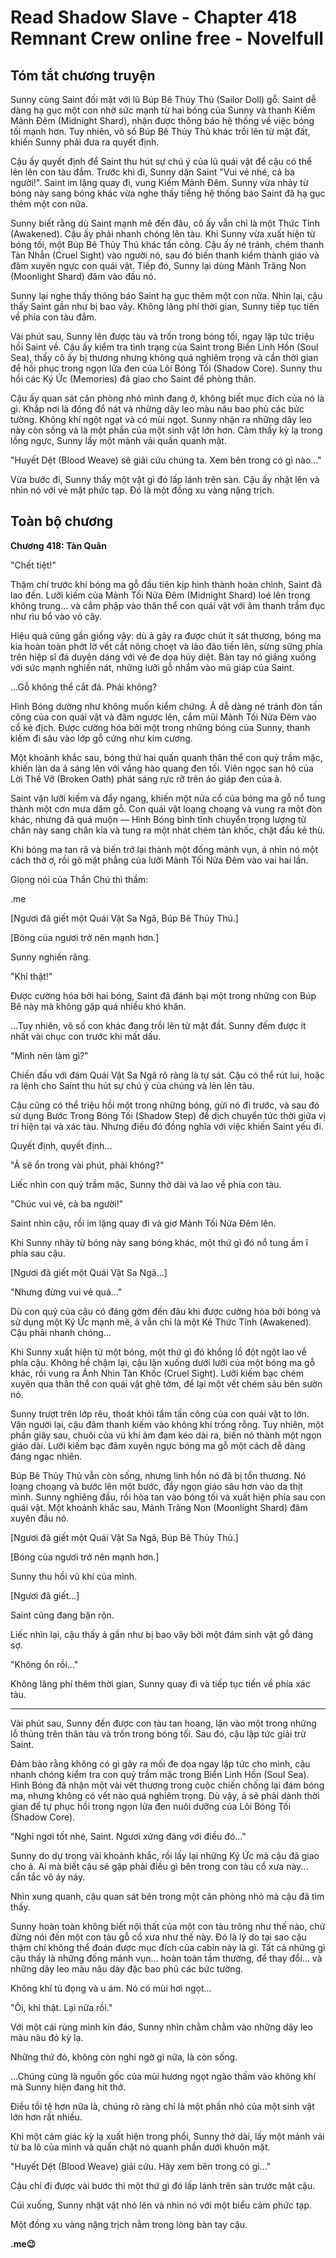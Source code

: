 # Read Shadow Slave - Chapter 418 Remnant Crew online free - Novelfull

## Tóm tắt chương truyện

Sunny cùng Saint đối mặt với lũ Búp Bê Thủy Thủ (Sailor Doll) gỗ. Saint dễ dàng hạ gục một con nhờ sức mạnh từ hai bóng của Sunny và thanh Kiếm Mảnh Đêm (Midnight Shard), nhận được thông báo hệ thống về việc bóng tối mạnh hơn. Tuy nhiên, vô số Búp Bê Thủy Thủ khác trồi lên từ mặt đất, khiến Sunny phải đưa ra quyết định.

Cậu ấy quyết định để Saint thu hút sự chú ý của lũ quái vật để cậu có thể lẻn lên con tàu đắm. Trước khi đi, Sunny dặn Saint "Vui vẻ nhé, cả ba người!". Saint im lặng quay đi, vung Kiếm Mảnh Đêm. Sunny vừa nhảy từ bóng này sang bóng khác vừa nghe thấy tiếng hệ thống báo Saint đã hạ gục thêm một con nữa.

Sunny biết rằng dù Saint mạnh mẽ đến đâu, cô ấy vẫn chỉ là một Thức Tỉnh (Awakened). Cậu ấy phải nhanh chóng lên tàu. Khi Sunny vừa xuất hiện từ bóng tối, một Búp Bê Thủy Thủ khác tấn công. Cậu ấy né tránh, chém thanh Tàn Nhẫn (Cruel Sight) vào người nó, sau đó biến thanh kiếm thành giáo và đâm xuyên ngực con quái vật. Tiếp đó, Sunny lại dùng Mảnh Trăng Non (Moonlight Shard) đâm vào đầu nó.

Sunny lại nghe thấy thông báo Saint hạ gục thêm một con nữa. Nhìn lại, cậu thấy Saint gần như bị bao vây. Không lãng phí thời gian, Sunny tiếp tục tiến về phía con tàu đắm.

Vài phút sau, Sunny lên được tàu và trốn trong bóng tối, ngay lập tức triệu hồi Saint về. Cậu ấy kiểm tra tình trạng của Saint trong Biển Linh Hồn (Soul Sea), thấy cô ấy bị thương nhưng không quá nghiêm trọng và cần thời gian để hồi phục trong ngọn lửa đen của Lõi Bóng Tối (Shadow Core). Sunny thu hồi các Ký Ức (Memories) đã giao cho Saint để phòng thân.

Cậu ấy quan sát căn phòng nhỏ mình đang ở, không biết mục đích của nó là gì. Khắp nơi là đống đổ nát và những dây leo màu nâu bao phủ các bức tường. Không khí ngột ngạt và có mùi ngọt. Sunny nhận ra những dây leo này còn sống và là một phần của một sinh vật lớn hơn. Cảm thấy kỳ lạ trong lồng ngực, Sunny lấy một mảnh vải quấn quanh mặt.

"Huyết Dệt (Blood Weave) sẽ giải cứu chúng ta. Xem bên trong có gì nào..."

Vừa bước đi, Sunny thấy một vật gì đó lấp lánh trên sàn. Cậu ấy nhặt lên và nhìn nó với vẻ mặt phức tạp. Đó là một đồng xu vàng nặng trịch.

## Toàn bộ chương

**Chương 418: Tàn Quân**

"Chết tiệt!"

Thậm chí trước khi bóng ma gỗ đầu tiên kịp hình thành hoàn chỉnh, Saint đã lao đến. Lưỡi kiếm của Mảnh Tối Nửa Đêm (Midnight Shard) loé lên trong không trung... và cắm phập vào thân thể con quái vật với âm thanh trầm đục như rìu bổ vào vỏ cây.

Hiệu quả cũng gần giống vậy: dù ả gây ra được chút ít sát thương, bóng ma kia hoàn toàn phớt lờ vết cắt nông choẹt và lảo đảo tiến lên, sừng sững phía trên hiệp sĩ đá duyên dáng với vẻ đe dọa hủy diệt. Bàn tay nó giáng xuống với sức mạnh nghiền nát, những lưỡi gỗ nhắm vào mũ giáp của Saint.

...Gỗ không thể cắt đá. Phải không?

Hình Bóng dường như không muốn kiểm chứng. Ả dễ dàng né tránh đòn tấn công của con quái vật và đâm ngược lên, cắm mũi Mảnh Tối Nửa Đêm vào cổ kẻ địch. Được cường hóa bởi một trong những bóng của Sunny, thanh kiếm đi sâu vào lớp gỗ cứng như kim cương.

Một khoảnh khắc sau, bóng thứ hai quấn quanh thân thể con quỷ trầm mặc, khiến làn da ả sáng lên với vầng hào quang đen tối. Viên ngọc san hô của Lời Thề Vỡ (Broken Oath) phát sáng rực rỡ trên áo giáp đen của ả.

Saint vặn lưỡi kiếm và đẩy ngang, khiến một nửa cổ của bóng ma gỗ nổ tung thành một cơn mưa dăm gỗ. Con quái vật loạng choạng và vung ra một đòn khác, nhưng đã quá muộn — Hình Bóng bình tĩnh chuyển trọng lượng từ chân này sang chân kia và tung ra một nhát chém tàn khốc, chặt đầu kẻ thù.

Khi bóng ma tan rã và biến trở lại thành một đống mảnh vụn, ả nhìn nó một cách thờ ơ, rồi gõ mặt phẳng của lưỡi Mảnh Tối Nửa Đêm vào vai hai lần.

Giọng nói của Thần Chú thì thầm:

.me

[Ngươi đã giết một Quái Vật Sa Ngã, Búp Bê Thủy Thủ.]

[Bóng của ngươi trở nên mạnh hơn.]

Sunny nghiến răng.

"Khỉ thật!"

Được cường hóa bởi hai bóng, Saint đã đánh bại một trong những con Búp Bê này mà không gặp quá nhiều khó khăn.

...Tuy nhiên, vô số con khác đang trồi lên từ mặt đất. Sunny đếm được ít nhất vài chục con trước khi mất dấu.

"Mình nên làm gì?"

Chiến đấu với đám Quái Vật Sa Ngã rõ ràng là tự sát. Cậu có thể rút lui, hoặc ra lệnh cho Saint thu hút sự chú ý của chúng và lẻn lên tàu.

Cậu cũng có thể triệu hồi một trong những bóng, gửi nó đi trước, và sau đó sử dụng Bước Trong Bóng Tối (Shadow Step) để dịch chuyển tức thời giữa vị trí hiện tại và xác tàu. Nhưng điều đó đồng nghĩa với việc khiến Saint yếu đi.

Quyết định, quyết định...

"Ả sẽ ổn trong vài phút, phải không?"

Liếc nhìn con quỷ trầm mặc, Sunny thở dài và lao về phía con tàu.

"Chúc vui vẻ, cả ba người!"

Saint nhìn cậu, rồi im lặng quay đi và giơ Mảnh Tối Nửa Đêm lên.

Khi Sunny nhảy từ bóng này sang bóng khác, một thứ gì đó nổ tung ầm ĩ phía sau cậu.

[Ngươi đã giết một Quái Vật Sa Ngã...]

"Nhưng đừng vui vẻ quá..."

Dù con quỷ của cậu có đáng gờm đến đâu khi được cường hóa bởi bóng và sử dụng một Ký Ức mạnh mẽ, ả vẫn chỉ là một Kẻ Thức Tỉnh (Awakened). Cậu phải nhanh chóng...

Khi Sunny xuất hiện từ một bóng, một thứ gì đó khổng lồ đột ngột lao về phía cậu. Không hề chậm lại, cậu lặn xuống dưới lưỡi của một bóng ma gỗ khác, rồi vung ra Ánh Nhìn Tàn Khốc (Cruel Sight). Lưỡi kiếm bạc chém xuyên qua thân thể con quái vật ghê tởm, để lại một vết chém sâu bên sườn nó.

Sunny trượt trên lớp rêu, thoát khỏi tầm tấn công của con quái vật to lớn. Vặn người lại, cậu đâm thanh kiếm vào không khí trống rỗng. Tuy nhiên, một phần giây sau, chuôi của vũ khí ảm đạm kéo dài ra, biến nó thành một ngọn giáo dài. Lưỡi kiếm bạc đâm xuyên ngực bóng ma gỗ một cách dễ dàng đáng ngạc nhiên.

Búp Bê Thủy Thủ vẫn còn sống, nhưng linh hồn nó đã bị tổn thương. Nó loạng choạng và bước lên một bước, đẩy ngọn giáo sâu hơn vào da thịt mình. Sunny nghiêng đầu, rồi hòa tan vào bóng tối và xuất hiện phía sau con quái vật. Một khoảnh khắc sau, Mảnh Trăng Non (Moonlight Shard) đâm xuyên đầu nó.

[Ngươi đã giết một Quái Vật Sa Ngã, Búp Bê Thủy Thủ.]

[Bóng của ngươi trở nên mạnh hơn.]

Sunny thu hồi vũ khí của mình.

[Ngươi đã giết...]

Saint cũng đang bận rộn.

Liếc nhìn lại, cậu thấy ả gần như bị bao vây bởi một đám sinh vật gỗ đáng sợ.

"Không ổn rồi..."

Không lãng phí thêm thời gian, Sunny quay đi và tiếp tục tiến về phía xác tàu.

***

Vài phút sau, Sunny đến được con tàu tan hoang, lặn vào một trong những lỗ thủng trên thân tàu và trốn trong bóng tối. Sau đó, cậu lập tức giải trừ Saint.

Đảm bảo rằng không có gì gây ra mối đe dọa ngay lập tức cho mình, cậu nhanh chóng kiểm tra con quỷ trầm mặc trong Biển Linh Hồn (Soul Sea). Hình Bóng đã nhận một vài vết thương trong cuộc chiến chống lại đám bóng ma, nhưng không có vết nào quá nghiêm trọng. Dù vậy, ả sẽ phải dành thời gian để tự phục hồi trong ngọn lửa đen nuôi dưỡng của Lõi Bóng Tối (Shadow Core).

"Nghỉ ngơi tốt nhé, Saint. Ngươi xứng đáng với điều đó..."

Sunny do dự trong vài khoảnh khắc, rồi lấy lại những Ký Ức mà cậu đã giao cho ả. Ai mà biết cậu sẽ gặp phải điều gì bên trong con tàu cổ xưa này... cẩn tắc vô áy náy.

Nhìn xung quanh, cậu quan sát bên trong một căn phòng nhỏ mà cậu đã tìm thấy.

Sunny hoàn toàn không biết nội thất của một con tàu trông như thế nào, chứ đừng nói đến một con tàu gỗ cổ xưa như thế này. Đó là lý do tại sao cậu thậm chí không thể đoán được mục đích của cabin này là gì. Tất cả những gì cậu thấy là những đống mảnh vụn... hoàn toàn tầm thường, để thay đổi... và những dây leo màu nâu dày đặc bao phủ các bức tường.

Không khí tù đọng và u ám. Nó có mùi hơi ngọt...

"Ôi, khỉ thật. Lại nữa rồi."

Với một cái rùng mình kín đáo, Sunny nhìn chằm chằm vào những dây leo màu nâu đỏ kỳ lạ.

Những thứ đó, không còn nghi ngờ gì nữa, là còn sống.

...Chúng cũng là nguồn gốc của mùi hương ngọt ngào thấm vào không khí mà Sunny hiện đang hít thở.

Điều tồi tệ hơn nữa là, chúng rõ ràng chỉ là một phần nhỏ của một sinh vật lớn hơn rất nhiều.

Khi một cảm giác kỳ lạ xuất hiện trong phổi, Sunny thở dài, lấy một mảnh vải từ ba lô của mình và quấn chặt nó quanh phần dưới khuôn mặt.

"Huyết Dệt (Blood Weave) giải cứu. Hãy xem bên trong có gì..."

Cậu chỉ đi được vài bước thì một thứ gì đó lấp lánh trên sàn trước mặt cậu.

Cúi xuống, Sunny nhặt vật nhỏ lên và nhìn nó với một biểu cảm phức tạp.

Một đồng xu vàng nặng trịch nằm trong lòng bàn tay cậu.

**.me😉**